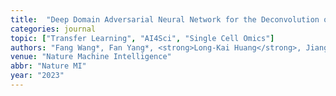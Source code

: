 ```yaml
---
title:  "Deep Domain Adversarial Neural Network for the Deconvolution of Cell Type Mixtures in Tissue Proteome Profiling"
categories: journal
topic: ["Transfer Learning", "AI4Sci", "Single Cell Omics"]
authors: "Fang Wang*, Fan Yang*, <strong>Long-Kai Huang</strong>, Jiangning Song, Jiang Qian, Guohua Wang, Jianhua Yao."
venue: "Nature Machine Intelligence"
abbr: "Nature MI"
year: "2023"
---
```

